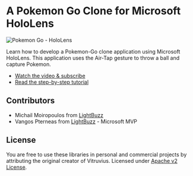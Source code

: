 # A Pokemon Go Clone for Microsoft HoloLens

![Pokemon Go - HoloLens](http://lightbuzz.com/wp-content/uploads/2016/09/hololens-pokemon-cover.jpg "Pokemon Go - HoloLens")

Learn how to develop a Pokemon-Go clone application using Microsoft HoloLens. This application uses the Air-Tap gesture to throw a ball and capture Pokemon.

* [Watch the video & subscribe](https://youtu.be/_5S_nJdfjZw)
* [Read the step-by-step tutorial](http://lightbuzz.com/pokemon-go-hololens/)

## Contributors
* Michail Moiropoulos from [LightBuzz](http://lightbuzz.com)
* Vangos Pterneas from [LightBuzz](http://lightbuzz.com) - Microsoft MVP

## License
You are free to use these libraries in personal and commercial projects by attributing the original creator of Vitruvius. Licensed under [Apache v2 License](https://github.com/LightBuzz/hololens-pokemon-go/blob/master/LICENSE).
